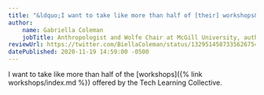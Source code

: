 ```yaml
---
title: "&ldquo;I want to take like more than half of [their] workshops&rdquo;"
author:
    name: Gabriella Coleman
    jobTitle: Anthropologist and Wolfe Chair at McGill University, author of two books on hackers, and Tor Project Board member
reviewUrl: https://twitter.com/BiellaColeman/status/1329514587335626754
datePublished: 2020-11-19 14:59:00 -0500
---
```


I want to take like more than half of the [workshops]({% link workshops/index.md %}) offered by the Tech Learning Collective.
